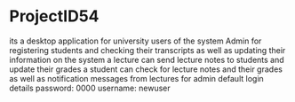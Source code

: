 # ProjectID54
its a desktop application for university users of the system
Admin for registering students and checking their transcripts as well as updating their information on the system 
a lecture can send lecture notes to students and update their grades
a student can check for lecture notes and their grades as well as notification messages from lectures
 for admin default login details password: 0000   username: newuser
